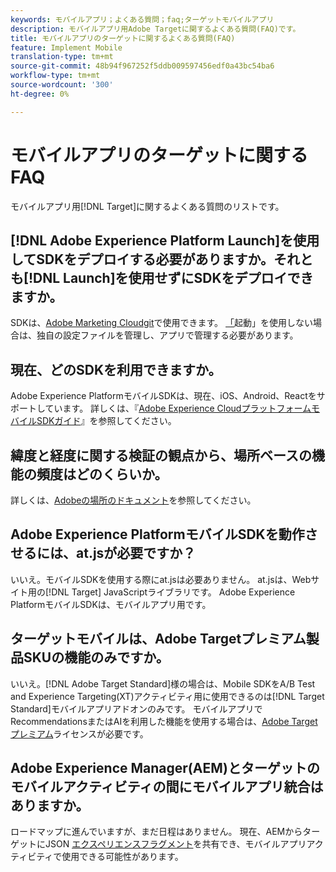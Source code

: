 ```yaml
---
keywords: モバイルアプリ；よくある質問；faq;ターゲットモバイルアプリ
description: モバイルアプリ用Adobe Targetに関するよくある質問(FAQ)です。
title: モバイルアプリのターゲットに関するよくある質問(FAQ)
feature: Implement Mobile
translation-type: tm+mt
source-git-commit: 48b94f967252f5ddb009597456edf0a43bc54ba6
workflow-type: tm+mt
source-wordcount: '300'
ht-degree: 0%

---
```



# モバイルアプリのターゲットに関するFAQ

モバイルアプリ用[!DNL Target]に関するよくある質問のリストです。

## [!DNL Adobe Experience Platform Launch]を使用してSDKをデプロイする必要がありますか。それとも[!DNL Launch]を使用せずにSDKをデプロイできますか。

SDKは、[Adobe Marketing Cloudgit](https://github.com/Adobe-Marketing-Cloud/acp-sdks/)で使用できます。 [「](https://experienceleague.adobe.com/docs/launch/using/overview.html)起動」を使用しない場合は、独自の設定ファイルを管理し、アプリで管理する必要があります。

## 現在、どのSDKを利用できますか。

Adobe Experience PlatformモバイルSDKは、現在、iOS、Android、Reactをサポートしています。 詳しくは、『[Adobe Experience CloudプラットフォームモバイルSDKガイド](https://aep-sdks.gitbook.io/docs/)』を参照してください。

## 緯度と経度に関する検証の観点から、場所ベースの機能の頻度はどのくらいか。

詳しくは、[Adobeの場所のドキュメント](https://placesdocs.com/places-services-by-adobe-documentation/)を参照してください。

## Adobe Experience PlatformモバイルSDKを動作させるには、at.jsが必要ですか？

いいえ。モバイルSDKを使用する際にat.jsは必要ありません。 at.jsは、Webサイト用の[!DNL Target] JavaScriptライブラリです。 Adobe Experience PlatformモバイルSDKは、モバイルアプリ用です。

## ターゲットモバイルは、Adobe Targetプレミアム製品SKUの機能のみですか。

いいえ。[!DNL Adobe Target Standard]様の場合は、Mobile SDKをA/B Test and Experience Targeting(XT)アクティビティ用に使用できるのは[!DNL Target Standard]モバイルアプリアドオンのみです。 モバイルアプリでRecommendationsまたはAIを利用した機能を使用する場合は、[Adobe Targetプレミアム](/help/c-intro/intro.md#premium)ライセンスが必要です。

## Adobe Experience Manager(AEM)とターゲットのモバイルアクティビティの間にモバイルアプリ統合はありますか。

ロードマップに進んでいますが、まだ日程はありません。 現在、AEMからターゲットにJSON [エクスペリエンスフラグメント](/help/c-experiences/c-manage-content/aem-experience-fragments.md)を共有でき、モバイルアプリアクティビティで使用できる可能性があります。
